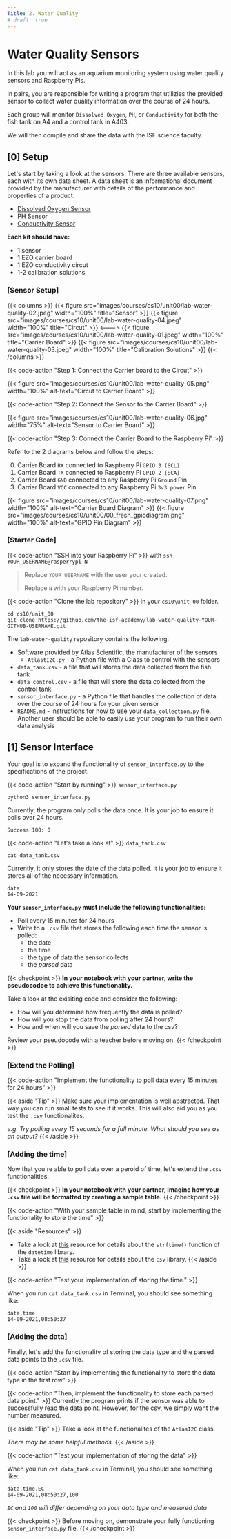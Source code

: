 ```yaml
---
Title: 2. Water Quality
# draft: true
---
```


# Water Quality Sensors

In this lab you will act as an aquarium monitoring system using water quality sensors and Raspberry Pis.

In pairs, you are responsible for writing a program that utilizies the provided sensor to collect water quality information over the course of 24 hours.

Each group will monitor `Dissolved Oxygen`, `PH`, or `Conductivity` for both the fish tank on A4 and a control tank in A403.

We will then compile and share the data with the ISF science faculty.


## [0] Setup

Let's start by taking a look at the sensors. There are three available sensors, each with its own data sheet. A data sheet is an informational document provided by the manufacturer with details of the performance and properties of a product.

- [Dissolved Oxygen Sensor](https://files.atlas-scientific.com/DO_EZO_Datasheet.pdf)
- [PH Sensor](https://files.atlas-scientific.com/pH_EZO_Datasheet.pdf)
- [Conductivity Sensor](https://files.atlas-scientific.com/EC_EZO_Datasheet.pdf)


**Each kit should have:**
- 1  sensor
- 1 EZO carrier board
- 1 EZO conductivity circut
- 1-2 calibration solutions

### [Sensor Setup]

{{< columns >}}
{{< figure src="images/courses/cs10/unit00/lab-water-quality-02.jpeg" width="100%" title="Sensor" >}}
{{< figure src="images/courses/cs10/unit00/lab-water-quality-04.jpeg" width="100%" title="Circut" >}}
<--->
{{< figure src="images/courses/cs10/unit00/lab-water-quality-01.jpeg" width="100%" title="Carrier Board" >}}
{{< figure src="images/courses/cs10/unit00/lab-water-quality-03.jpeg" width="100%" title="Calibration Solutions" >}}
{{< /columns >}}


{{< code-action "Step 1: Connect the Carrier board to the Circut" >}}

{{< figure src="images/courses/cs10/unit00/lab-water-quality-05.png" width="100%" alt-text="Circut to Carrier Board" >}}

{{< code-action "Step 2: Connect the Sensor to the Carrier Board" >}}


{{< figure src="images/courses/cs10/unit00/lab-water-quality-06.jpg" width="75%" alt-text="Sensor to Carrier Board" >}}

{{< code-action "Step 3: Connect the Carrier Board to the Raspberry Pi" >}}

Refer to the 2 diagrams below and follow the steps:

0. Carrier Board `RX` connected to Raspberry Pi `GPIO 3 (SCL)`
0. Carrier Board `TX` connected to Raspberry Pi `GPIO 2 (SCA)`
0. Carrier Board `GND` connected to any Raspberry Pi `Ground` Pin
0. Carrier Board `VCC` connected to any Raspberry Pi `3v3 power` Pin


{{< figure src="images/courses/cs10/unit00/lab-water-quality-07.png" width="100%" alt-text="Carrier Board Diagram" >}}
{{< figure src="images/courses/cs10/unit00/00_fresh_gpiodiagram.png" width="100%" alt-text="GPIO Pin Diagram" >}}

### [Starter Code]

{{< code-action "SSH into your Raspberry Pi" >}} with `ssh YOUR_USERNAME@rasperrypi-N`

> Replace `YOUR_USERNAME` with the user your created.
>   
> Replace `N` with your Raspberry Pi number.

{{< code-action "Clone the lab repository" >}} in your `cs10\unit_00` folder.

```shell
cd cs10/unit_00
git clone https://github.com/the-isf-academy/lab-water-quality-YOUR-GITHUB-USERNAME.git
```

The `lab-water-quality` repository contains the following:
- Software provided by Atlas Scientific, the manufacturer of the sensors
    - `AtlastI2C.py` - a Python file with a Class to control with the sensors
- `data_tank.csv` - a file that will stores the data collected from the fish tank
- `data_control.csv` - a file that will store the data collected from the control tank
- `sensor_interface.py` - a Python file that handles the collection of data over the course of 24 hours for your given sensor
- `README.md` - instructions for how to use your `data_collection.py` file. Another user should be able to easily use your program to run their own data analysis

## [1] Sensor Interface

Your goal is to expand the functionality of `sensor_interface.py` to the specifications of the project.

{{< code-action "Start by running" >}} `sensor_interface.py`

```shell
python3 sensor_interface.py
```

Currently, the program only polls the data once. It is your job to ensure it polls over 24 hours.
```shell
Success 100: 0
```

{{< code-action "Let's take a look at" >}} `data_tank.csv`
```shell
cat data_tank.csv
```

Currently, it only stores the date of the data polled. It is your job to ensure it stores all of the necessary information.
```shell
data
14-09-2021
```

**Your `sensor_interface.py` must include the following functionalities:**
- Poll every 15 minutes for 24 hours
- Write to a `.csv` file that stores the following each time the sensor is polled:
    - the date
    - the time
    - the type of data the sensor collects
    - the *parsed* data



{{< checkpoint >}}
**In your notebook with your partner, write the pseudocodoe to achieve this functionality.**

Take a look at the exisiting code and consider the following:
- How will you determine how frequently the data is polled?
- How will you stop the data from polling after 24 hours?
- How and when will you save the *parsed* data to the csv?

Review your pseudocode with a teacher before moving on.
{{< /checkpoint >}}


### [Extend the Polling]

{{< code-action "Implement the functionality to poll data every 15 minutes for 24 hours" >}}

{{< aside "Tip" >}}
Make sure your implementation is well abstracted. That way you can run small tests to see if it works. This will also aid you as you test the `.csv` functionalites.

*e.g. Try polling every 15 seconds for a full minute. What should you see as an output?*
{{< /aside >}}

### [Adding the time]

Now that you're able to poll data over a peroid of time, let's extend the `.csv` functionalities.

{{< checkpoint >}}
**In your notebook with your partner, imagine how your `.csv` file will be formatted by creating a sample table.**
{{< /checkpoint >}}

{{< code-action "With your sample table in mind, start by implementing the functionality to store the time" >}}


{{< aside "Resources" >}}

- Take a look at [this](https://www.programiz.com/python-programming/datetime/strftime) resource for details about the `strftime()` function of the `datetime` library.
- Take a look at [this](https://www.programiz.com/python-programming/csv) resource for details about the `csv` library.
{{< /aside >}}

{{< code-action "Test your implementation of storing the time." >}}

When you run  `cat data_tank.csv` in Terminal, you should see something like:
```shell
data,time
14-09-2021,08:50:27
```


### [Adding the data]

Finally, let's add the functionality of storing the data type and the parsed data points to the `.csv` file.

{{< code-action "Start by implementing the functionality to store the data type in the first row" >}}

{{< code-action "Then, implement the functionality to store each parsed data point." >}} Currently the program prints if the sensor was able to successfully read the data point. However, for the csv, we simply want the number measured.


{{< aside "Tip" >}}
Take a look at the functionalites of the `AtlasI2C` class.

*There may be some helpful methods.*
{{< /aside >}}

{{< code-action "Test your implementation of storing the data" >}}

When you run  `cat data_tank.csv` in Terminal, you should see something like:
```shell
data,time,EC
14-09-2021,08:50:27,100
```
*`EC` and `100` will differ depending on your data type and measured data*

{{< checkpoint >}}
Before moving on, demonstrate your fully functioning `sensor_interface.py` file.
{{< /checkpoint >}}

<!-- ## Preparing to Launch

Testing with solution -->
